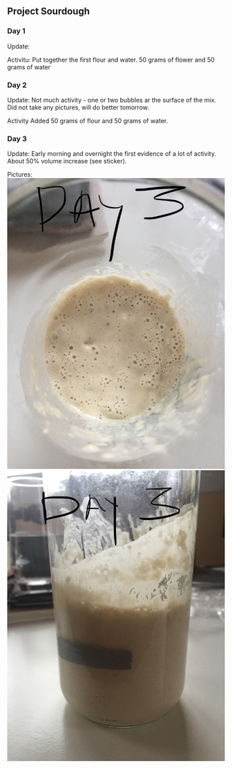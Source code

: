 ## Project Sourdough

### Day 1
Update:

Activitu:  Put together the first flour and water.  50 grams of flower and 50 grams of water
### Day 2
Update: Not much activity - one or two bubbles ar the surface of the mix.  Did not take any pictures, will do better tomorrow.

Activity Added 50 grams of flour and 50 grams of water.

### Day 3
Update: Early morning and overnight the first evidence of a lot of activity.  About 50% volume increase (see sticker).

Pictures:
![](images/day3_1.jpg)
![](images/day3_2.jpg)